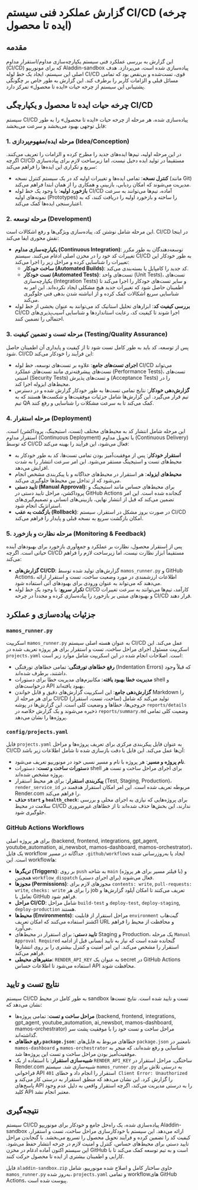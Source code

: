 # گزارش عملکرد فنی سیستم CI/CD (چرخه ایده تا محصول)

## مقدمه
این گزارش به بررسی عملکرد فنی سیستم یکپارچه‌سازی مداوم/استقرار مداوم (CI/CD) که برای مونوریپو Aladdin-sandbox پیاده‌سازی شده است، می‌پردازد. هدف اصلی این سیستم، ایجاد یک خط لوله CI/CD قوی، تست‌شده و بی‌نقص بود که تمامی مسائل قبلی و الزامات کاربر را برطرف کند. این گزارش به طور خاص بر چگونگی پشتیبانی این سیستم از چرخه حیات «ایده تا محصول» تمرکز دارد.

## چرخه حیات ایده تا محصول و یکپارچگی CI/CD
سیستم CI/CD پیاده‌سازی شده، هر مرحله از چرخه حیات «ایده تا محصول» را به طور قابل توجهی بهبود می‌بخشد و سرعت می‌بخشد:

### 1. مرحله ایده/مفهوم‌پردازی (Idea/Conception)
در این مرحله اولیه، تیم‌ها ایده‌های جدید را مطرح کرده و الزامات را تعریف می‌کنند. اگرچه CI/CD مستقیماً در تولید ایده دخیل نیست، اما زیرساخت لازم برای پیاده‌سازی سریع و تکراری این ایده‌ها را فراهم می‌کند:
*   **کنترل نسخه**: تمامی ایده‌ها و تغییرات اولیه کد در یک سیستم کنترل نسخه (مانند Git) مدیریت می‌شوند که امکان ردیابی، بازبینی و همکاری را از همان ابتدا فراهم می‌کند.
*   **بازخورد اولیه**: با وجود یک خط لوله CI/CD آماده، تیم‌ها می‌توانند به سرعت نمونه‌های اولیه (Prototypes) را ساخته و بازخورد اولیه را دریافت کنند، که به اعتبارسنجی ایده‌ها کمک می‌کند.

### 2. مرحله توسعه (Development)
این مرحله شامل نوشتن کد، پیاده‌سازی ویژگی‌ها و رفع اشکالات است. CI/CD در اینجا نقش محوری ایفا می‌کند:
*   **یکپارچه‌سازی مداوم (Continuous Integration)**: توسعه‌دهندگان به طور مکرر تغییرات کد خود را در مخزن اصلی ادغام می‌کنند. سیستم CI/CD به طور خودکار این تغییرات را شناسایی کرده و مراحل زیر را اجرا می‌کند:
    *   **ساخت خودکار (Automated Builds)**: کد جدید را کامپایل یا بسته‌بندی می‌کند.
    *   **تست خودکار (Automated Tests)**: تست‌های واحد (Unit Tests)، تست‌های یکپارچه‌سازی (Integration Tests) و سایر تست‌های خودکار را اجرا می‌کند تا اطمینان حاصل شود که تغییرات جدید هیچ مشکلی ایجاد نکرده‌اند. این امر به شناسایی سریع اشکالات کمک کرده و از انباشته شدن بدهی فنی جلوگیری می‌کند.
*   **بررسی کیفیت کد**: ابزارهای تحلیل استاتیک کد می‌توانند به عنوان بخشی از خط لوله CI/CD اجرا شوند تا کیفیت کد، رعایت استانداردها و شناسایی آسیب‌پذیری‌های احتمالی را تضمین کنند.

### 3. مرحله تست و تضمین کیفیت (Testing/Quality Assurance)
پس از توسعه، کد باید به طور کامل تست شود تا از کیفیت و پایداری آن اطمینان حاصل شود. CI/CD این فرآیند را خودکار می‌کند:
*   **اجرای تست‌های جامع**: علاوه بر تست‌های توسعه، خط لوله CI/CD می‌تواند تست‌های پیشرفته‌تری مانند تست‌های عملکرد (Performance Tests)، تست‌های امنیتی (Security Tests) و تست‌های پذیرش (Acceptance Tests) را در محیط‌های ایزوله اجرا کند.
*   **گزارش‌دهی خودکار**: نتایج تمامی تست‌ها به طور خودکار گزارش شده و در دسترس تیم قرار می‌گیرد. این گزارش‌ها شامل جزئیات موفقیت‌ها و شکست‌ها هستند که به تیم QA کمک می‌کند تا به سرعت مشکلات را شناسایی و رفع کنند.

### 4. مرحله استقرار (Deployment)
این مرحله شامل انتشار کد به محیط‌های مختلف (تست، استیجینگ، پروداکشن) است. استقرار مداوم (Continuous Deployment) یا تحویل مداوم (Continuous Delivery) که توسط CI/CD فعال می‌شود، این فرآیند را بهینه می‌کند:
*   **استقرار خودکار**: پس از موفقیت‌آمیز بودن تمامی تست‌ها، کد به طور خودکار به محیط‌های تست و استیجینگ مستقر می‌شود. این امر سرعت انتشار را به شدت افزایش می‌دهد.
*   **محیط‌های ایزوله**: هر استقرار در محیط‌های جداگانه و با پیکربندی مشخص انجام می‌شود که از تداخل بین محیط‌ها جلوگیری می‌کند.
*   **تایید دستی (Manual Approval)**: برای محیط‌های حساس مانند استیجینگ و پروداکشن، مراحل تایید دستی در GitHub Actions گنجانده شده است. این امر تضمین می‌کند که قبل از انتشار نهایی، بازبینی‌های انسانی و تصمیم‌گیری‌های استراتژیک انجام شود.
*   **بازگشت به عقب (Rollback)**: در صورت بروز مشکل در استقرار، سیستم CI/CD امکان بازگشت سریع به نسخه قبلی و پایدار را فراهم می‌کند.

### 5. مرحله نظارت و بازخورد (Monitoring & Feedback)
پس از استقرار محصول، نظارت بر عملکرد و جمع‌آوری بازخورد برای بهبودهای آینده حیاتی است. اگرچه CI/CD مستقیماً ابزار نظارت نیست، اما زیرساخت لازم را فراهم می‌کند:
*   **گزارش‌های CI/CD**: گزارش‌های تولید شده توسط `mamos_runner.py` و GitHub Actions، اطلاعات ارزشمندی در مورد وضعیت ساخت، تست و استقرار ارائه می‌دهند که می‌تواند به عنوان ورودی برای بهبودهای آتی استفاده شود.
*   **تکرار سریع**: با وجود یک خط لوله CI/CD کارآمد، تیم‌ها می‌توانند به سرعت تغییرات و بهبودهای مبتنی بر بازخورد را پیاده‌سازی کرده و مجدداً در چرخه CI/CD قرار دهند.

## جزئیات پیاده‌سازی و عملکرد

### `mamos_runner.py`
اسکریپت `mamos_runner.py` به عنوان هسته اصلی سیستم CI/CD عمل می‌کند. این اسکریپت مسئول اجرای مراحل ساخت، تست و استقرار برای هر پروژه تعریف شده در `projects.yaml` است. اصلاحات انجام شده در این اسکریپت شامل موارد زیر است:
*   **رفع خطاهای تورفتگی**: تمامی خطاهای تورفتگی (Indentation Errors) که قبلاً وجود داشتند، برطرف شده‌اند.
*   **مدیریت خطا بهبود یافته**: مکانیزم‌های مدیریت خطا برای دستورات shell و درخواست‌های API بهبود یافته‌اند.
*   **گزارش‌دهی جامع**: این اسکریپت گزارش‌های دقیق و قابل خواندن Markdown را برای هر مرحله از CI/CD (ساخت، تست، استقرار) تولید می‌کند که شامل خروجی‌ها، خطاها و وضعیت کلی است. این گزارش‌ها در پوشه `reports/details` ذخیره می‌شوند و یک گزارش خلاصه در `reports/summary.md` وضعیت کلی تمامی پروژه‌ها را نشان می‌دهد.

### `config/projects.yaml`
فایل `projects.yaml` به عنوان فایل پیکربندی مرکزی برای تعریف پروژه‌ها و مراحل CI/CD آن‌ها عمل می‌کند. این فایل با دقت بازسازی شده تا شامل اطلاعات زیر باشد:
*   **نام پروژه و مسیر**: هر پروژه با نام و مسیر نسبی خود در مونوریپو تعریف می‌شود.
*   **دستورات ساخت و تست**: دستورات shell برای اجرای مراحل ساخت و تست هر پروژه مشخص شده‌اند.
*   **پیکربندی استقرار**: برای هر محیط استقرار (Test, Staging, Production)، `render_service_id` مربوطه تعریف شده است. این امر امکان استقرار هدفمند در Render.com را فراهم می‌کند.
*   **حذف `start` و `health_check`**: برای پروژه‌هایی که نیازی به اجرای محلی و بررسی سلامت در محیط CI/CD ندارند، این بخش‌ها حذف شده‌اند تا از خطاهای غیرضروری جلوگیری شود.

### GitHub Actions Workflows
برای هر پروژه اصلی (backend, frontend, integrations, gpt_agent, youtube_automation, ai_newsbot, mamos-dashboard, mamos-orchestrator)، یک فایل workflow جداگانه در مسیر `.github/workflows` ایجاد یا به‌روزرسانی شده است. این workflowها:
*   **تریگرها (Triggers)**: بر روی `push` به شاخه `main` (با فیلتر مسیر برای هر پروژه) و همچنین `workflow_dispatch` (برای اجرای دستی) فعال می‌شوند.
*   **مجوزها (Permissions)**: مجوزهای لازم برای `contents: write`, `pull-requests: write`, `checks: write` را برای هر job تعریف می‌کنند تا امکان آپلود گزارش‌ها و تعامل با GitHub فراهم شود.
*   **مراحل CI/CD**: شامل مراحل `build-test` و `deploy-test`, `deploy-staging`, `deploy-production` هستند.
*   **محیط‌ها (Environments)**: مراحل استقرار از قابلیت `environment` گیت‌هاب اکشنز استفاده می‌کنند که امکان تعریف URL و محافظت از محیط را فراهم می‌آورد.
*   **تایید دستی**: برای استقرار در محیط‌های Staging و Production، یک مرحله `Manual Approval Required` گنجانده شده است که نیاز به تایید انسانی قبل از ادامه استقرار را مشخص می‌کند. این امر امنیت و کنترل بیشتری را بر روی انتشارها فراهم می‌کند.
*   **متغیرهای محیطی**: `RENDER_API_KEY` به عنوان یک secret در GitHub Actions استفاده می‌شود تا اطلاعات حساس API محافظت شوند.

## نتایج تست و تایید
سیستم CI/CD به طور کامل در محیط sandbox تست و تایید شده است. نتایج تست‌ها نشان می‌دهد که:
*   **مراحل ساخت و تست**: تمامی پروژه‌ها (backend, frontend, integrations, gpt_agent, youtube_automation, ai_newsbot, mamos-dashboard, mamos-orchestrator) مراحل ساخت و تست خود را با موفقیت پشت سر گذاشته‌اند.
*   **رفع خطاهای `package.json`**: خطاهای مربوط به فایل‌های `package.json` نامعتبر در `mamos-dashboard` و `mamos-orchestrator` شناسایی و رفع شده‌اند، که منجر به موفقیت‌آمیز بودن مراحل ساخت و تست این پروژه‌ها شد.
*   **شبیه‌سازی استقرار**: با استفاده از یک `RENDER_API_KEY` ساختگی، مراحل استقرار در Render.com شبیه‌سازی شد. سیستم `mamos_runner.py` به درستی تلاش برای فراخوانی API استقرار را انجام داد و خطای `401 Client Error: Unauthorized` را گزارش کرد. این نشان می‌دهد که منطق استقرار به درستی کار می‌کند و پاسخ‌های API را به درستی مدیریت می‌کند، اگرچه استقرار واقعی به دلیل عدم وجود کلید API معتبر انجام نشد.

## نتیجه‌گیری
سیستم CI/CD پیاده‌سازی شده، یک راه‌حل جامع و خودکار برای مونوریپو Aladdin-sandbox ارائه می‌دهد. این سیستم با خودکارسازی مراحل ساخت، تست و استقرار، کیفیت کد را تضمین کرده و فرآیند تحویل محصول را تسریع می‌بخشد. با گنجاندن مراحل تایید دستی برای محیط‌های حساس، کنترل و امنیت لازم در چرخه انتشار حفظ می‌شود. این سیستم اکنون آماده ادغام در مخزن GitHub است و به تیم توسعه کمک می‌کند تا با کارایی و اطمینان بیشتری از ایده تا محصول حرکت کنند.

فایل `aladdin-sandbox.zip` حاوی ساختار کامل و اصلاح شده مونوریپو، شامل `mamos_runner.py` به‌روز شده، `projects.yaml` و تمامی workflowهای GitHub Actions، پیوست شده است.
